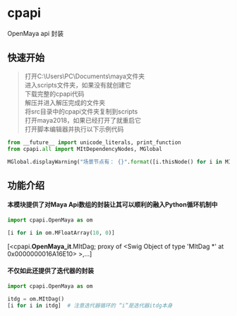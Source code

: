 # cpapi

OpenMaya api 封装

## 快速开始

> 打开C:\Users\PC\Documents\maya文件夹  
> 进入scripts文件夹，如果没有就创建它  
> 下载完整的cpapi代码  
> 解压并进入解压完成的文件夹  
> 将src目录中的cpapi文件夹复制到scripts  
> 打开maya2018，如果已经打开了就重启它  
> 打开脚本编辑器并执行以下示例代码

```python
from __future__ import unicode_literals, print_function
from cpapi.all import MItDependencyNodes, MGlobal

MGlobal.displayWarning("场景节点有： {}".format([i.thisNode() for i in MItDependencyNodes()]))
```

## 功能介绍

#### 本模块提供了对Maya Api数组的封装让其可以顺利的融入Python循环机制中

```python
import cpapi.OpenMaya as om

[i for i in om.MFloatArray(10, 0)]
```

[<cpapi.__OpenMaya_it__.MItDag; proxy of <Swig Object of type 'MItDag *' at 0x0000000016A16E10> >,...]

#### 不仅如此还提供了迭代器的封装

```python
import cpapi.OpenMaya as om

itdg = om.MItDag()
[i for i in itdg]  # 注意迭代器循环的 “i”是迭代器itdg本身
```